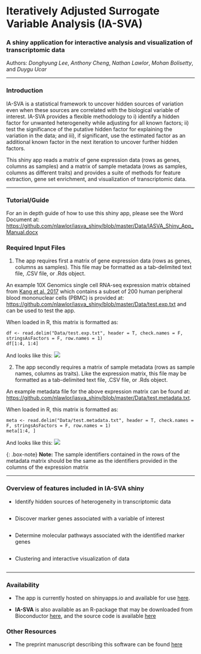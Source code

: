 # Iteratively Adjusted Surrogate Variable Analysis (IA-SVA)

### A shiny application for interactive analysis and visualization of transcriptomic data

Authors: *Donghyung Lee*, *Anthony Cheng*, *Nathan Lawlor*, *Mohan Bolisetty*, and *Duygu Ucar*

***

### Introduction

IA-SVA is a statistical framework to uncover hidden sources of variation even when these sources are correlated with the biological variable of interest. IA-SVA provides a flexible methodology to i) identify a hidden factor for unwanted heterogeneity while adjusting for all known factors; ii) test the significance of the putative hidden factor for explaining the variation in the data; and iii), if significant, use the estimated factor as an additional known factor in the next iteration to uncover further hidden factors.

This shiny app reads a matrix of gene expression data (rows as genes, columns as samples) and a matrix of sample metadata (rows as samples, columns as different traits) and provides a suite of methods for feature extraction, gene set enrichment, and visualization of transcriptomic data.

***

### Tutorial/Guide

For an in depth guide of how to use this shiny app, please see the Word Document at: https://github.com/nlawlor/iasva_shiny/blob/master/Data/IASVA_Shiny_App_Manual.docx

### Required Input Files 

1. The app requires first a matrix of gene expression data (rows as genes, columns as samples). This file may be formatted as a tab-delimited text file, .CSV file, or .Rds object.  

An example 10X Genomics single cell RNA-seq expression matrix obtained from [Kang et al. 2017](https://www.ncbi.nlm.nih.gov/pmc/articles/PMC5784859/) which contains a subset of 200 human peripheral blood mononuclear cells (PBMC) 
is provided at: https://github.com/nlawlor/iasva_shiny/blob/master/Data/test.exp.txt and can be used to test the app.

When loaded in R, this matrix is formatted as:

```R, echo=FALSE, message=FALSE, eval=TRUE
df <- read.delim("Data/test.exp.txt", header = T, check.names = F, stringsAsFactors = F, row.names = 1)
df[1:4, 1:4]
```

And looks like this: ![](https://github.com/nlawlor/iasva_shiny/blob/master/img/exp.matrix.png)

2. The app secondly requires a matrix of sample metadata (rows as sample names, columns as traits). Like the expression matrix, this file may be formatted as a tab-delimited text file, .CSV file, or .Rds object.  

An example metadata file for the above expression matrix can be found at: https://github.com/nlawlor/iasva_shiny/blob/master/Data/test.metadata.txt.

When loaded in R, this matrix is formatted as:

```R, echo=FALSE, message=FALSE, eval=TRUE
meta <- read.delim("Data/test.metadata.txt", header = T, check.names = F, stringsAsFactors = F, row.names = 1)
meta[1:4, ]
```
And looks like this: ![](https://github.com/nlawlor/iasva_shiny/blob/master/img/metadata.png)

{: .box-note}
**Note:** The sample identifiers contained in the rows of the metadata matrix should be the same as the identifiers provided in the columns of the expression matrix

***

### Overview of features included in IA-SVA shiny

* Identify hidden sources of heterogeneity in transcriptomic data

![]()

* Discover marker genes associated with a variable of interest

![]()

* Determine molecular pathways associated with the identified marker genes

![]()

* Clustering and interactive visualization of data

![]()

***

### Availability

* The app is currently hosted on shinyapps.io and available for use [here](https://nlawlor.shinyapps.io/IASVA_Shiny_08_13_2018/).

* **IA-SVA** is also available as an R-package that may be downloaded from Bioconductor [here](https://www.bioconductor.org/packages/devel/bioc/html/iasva.html), and the source code is available [here](https://github.com/UcarLab/iasva)

### Other Resources

* The preprint manuscript describing this software can be found [here](https://www.biorxiv.org/content/early/2018/04/24/151217)
